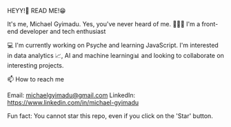 HEYY!👋 READ ME!😁

It's me, Michael Gyimadu. Yes, you've never heard of me.
👨🏽‍💻 I'm a front-end developer and tech enthusiast

💻 I'm currently working on Psyche and learning JavaScript.
I'm interested in data analytics 📈, AI and machine learning📊 and looking to collaborate on interesting projects.

📫 How to reach me

Email: michaelgyimadu@gmail.com
LinkedIn: https://www.linkedin.com/in/michael-gyimadu

Fun fact: You cannot star this repo, even if you click on the 'Star' button.
<!---
Gyimadu/Gyimadu is a ✨ special ✨ repository because its `README.md` (this file) appears on your GitHub profile.
You can click the Preview link to take a look at your changes.
--->

